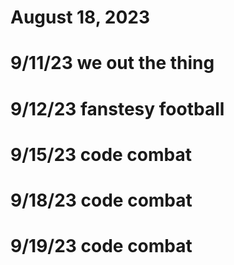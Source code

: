 # August 18, 2023
# 9/11/23 we out the thing
# 9/12/23 fanstesy football
# 9/15/23 code combat
# 9/18/23 code combat
# 9/19/23 code combat
